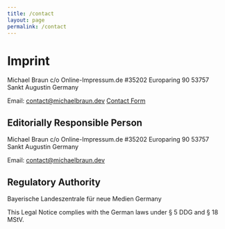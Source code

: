 ```yaml
---
title: /contact
layout: page 
permalink: /contact
---
```


# Imprint

Michael Braun
c/o Online-Impressum.de #35202
Europaring 90
53757 Sankt Augustin
Germany

Email: contact@michaelbraun.dev
[Contact Form](https://www.mein.online-impressum.de/michaelbraun-dev/#Zweiter_Kontaktweg)

## Editorially Responsible Person

Michael Braun
c/o Online-Impressum.de #35202
Europaring 90
53757 Sankt Augustin
Germany

Email: contact@michaelbraun.dev

## Regulatory Authority

Bayerische Landeszentrale für neue Medien
Germany

This Legal Notice complies with the German laws under § 5 DDG and § 18 MStV.
